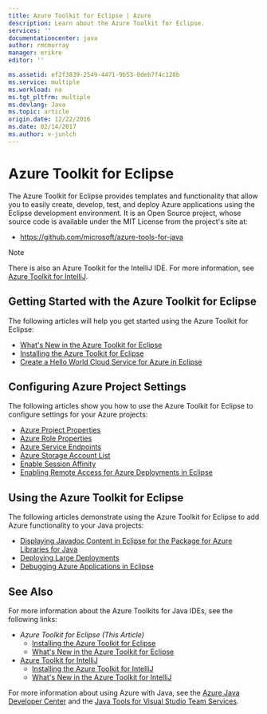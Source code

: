 ```yaml
---
title: Azure Toolkit for Eclipse | Azure
description: Learn about the Azure Toolkit for Eclipse.
services: ''
documentationcenter: java
author: rmcmurray
manager: erikre
editor: ''

ms.assetid: ef2f3839-2549-4471-9b53-0deb7f4c128b
ms.service: multiple
ms.workload: na
ms.tgt_pltfrm: multiple
ms.devlang: Java
ms.topic: article
origin.date: 12/22/2016
ms.date: 02/14/2017
ms.author: v-junlch
---
```


<!-- Legacy MSDN URL = https://msdn.microsoft.com/zh-cn/library/azure/hh694271.aspx -->

# Azure Toolkit for Eclipse
The Azure Toolkit for Eclipse provides templates and functionality that allow you to easily create, develop, test, and deploy Azure applications using the Eclipse development environment. It is an Open Source project, whose source code is available under the MIT License from the project's site at:

- <https://github.com/microsoft/azure-tools-for-java>

> [!NOTE]
> There is also an Azure Toolkit for the IntelliJ IDE. For more information, see [Azure Toolkit for IntelliJ].
> 
> 

## Getting Started with the Azure Toolkit for Eclipse
The following articles will help you get started using the Azure Toolkit for Eclipse:

- [What's New in the Azure Toolkit for Eclipse]
- [Installing the Azure Toolkit for Eclipse]
- [Create a Hello World Cloud Service for Azure in Eclipse]

## Configuring Azure Project Settings
The following articles show you how to use the Azure Toolkit for Eclipse to configure settings for your Azure projects:

- [Azure Project Properties]
- [Azure Role Properties]
- [Azure Service Endpoints]
- [Azure Storage Account List]
- [Enable Session Affinity]
- [Enabling Remote Access for Azure Deployments in Eclipse]

## Using the Azure Toolkit for Eclipse
The following articles demonstrate using the Azure Toolkit for Eclipse to add Azure functionality to your Java projects:

- [Displaying Javadoc Content in Eclipse for the Package for Azure Libraries for Java]
- [Deploying Large Deployments]
- [Debugging Azure Applications in Eclipse]

## See Also
For more information about the Azure Toolkits for Java IDEs, see the following links:

- *Azure Toolkit for Eclipse (This Article)*
  - [Installing the Azure Toolkit for Eclipse]
  - [What's New in the Azure Toolkit for Eclipse]
- [Azure Toolkit for IntelliJ]
  - [Installing the Azure Toolkit for IntelliJ]
  - [What's New in the Azure Toolkit for IntelliJ]

For more information about using Azure with Java, see the [Azure Java Developer Center] and the [Java Tools for Visual Studio Team Services].

<!-- URL List -->

[Azure Toolkit for Eclipse]:./azure-toolkit-for-eclipse.md
[Azure Toolkit for IntelliJ]:./azure-toolkit-for-intellij.md
[Installing the Azure Toolkit for Eclipse]:./azure-toolkit-for-eclipse-installation.md
[Installing the Azure Toolkit for IntelliJ]:./azure-toolkit-for-intellij-installation.md
[What's New in the Azure Toolkit for Eclipse]:./azure-toolkit-for-eclipse-whats-new.md
[What's New in the Azure Toolkit for IntelliJ]:./azure-toolkit-for-intellij-whats-new.md

[Azure Java Developer Center]: /java/
[Java Tools for Visual Studio Team Services]: https://java.visualstudio.com/

[Azure Project Properties]:./azure-toolkit-for-eclipse-azure-project-properties.md
[Azure Role Properties]:./azure-toolkit-for-eclipse-azure-role-properties.md
[Azure Service Endpoints]:./azure-toolkit-for-eclipse-azure-service-endpoints.md
[Azure Storage Account List]:./azure-toolkit-for-eclipse-azure-storage-account-list.md
[Create a Hello World Cloud Service for Azure in Eclipse]:./azure-toolkit-for-eclipse-creating-a-hello-world-application.md
[Debugging Azure Applications in Eclipse]:./azure-toolkit-for-eclipse-debugging-azure-applications.md
[Deploying Large Deployments]:./azure-toolkit-for-eclipse-deploying-large-deployments.md
[Displaying Javadoc Content in Eclipse for the Package for Azure Libraries for Java]:./azure-toolkit-for-eclipse-displaying-javadoc-content-for-azure-libraries.md
[Enabling Remote Access for Azure Deployments in Eclipse]:./azure-toolkit-for-eclipse-enabling-remote-access-for-azure-deployments.md
[Enable Session Affinity]:./azure-toolkit-for-eclipse-enable-session-affinity.md
[How to Authenticate Web Users with Azure Access Control Service Using Eclipse]:./active-directory/active-directory-java-authenticate-users-access-control-eclipse.md

<!-- [How to Maintain Session Data with Session Affinity]: /develop/java/ -->
<!-- [How to Use Co-located Caching]: http://go.microsoft.com/fwlink/?LinkID=699542 -->
<!-- [How to Use Dedicated Caching]: http://go.microsoft.com/fwlink/?LinkID=699543 -->
<!-- [How to Use JMS with AMQP 1.0 in Azure with Eclipse]: http://go.microsoft.com/fwlink/?LinkID=699544 -->
<!-- [How to Use SSL Offloading]: http://go.microsoft.com/fwlink/?LinkID=699545 -->
<!-- [SSL Offloading]: http://go.microsoft.com/fwlink/?LinkID=699549 -->
<!-- [Using the Azure Service Runtime Library in JSP]: http://go.microsoft.com/fwlink/?LinkID=699551 -->